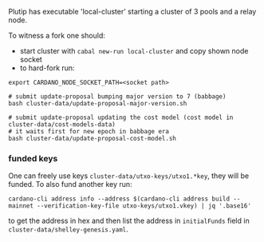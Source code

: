Plutip has executable 'local-cluster' starting a cluster of 3 pools and a relay node.

To witness a fork one should:
 - start cluster with `cabal new-run local-cluster` and copy shown node socket
 - to hard-fork run: 
 ```
 export CARDANO_NODE_SOCKET_PATH=<socket path>

 # submit update-proposal bumping major version to 7 (babbage)
 bash cluster-data/update-proposal-major-version.sh

 # submit update-proposal updating the cost model (cost model in cluster-data/cost-models-data)
 # it waits first for new epoch in babbage era
 bash cluster-data/update-proposal-cost-model.sh
 ```

### funded keys

One can freely use keys `cluster-data/utxo-keys/utxo1.*key`, they will be funded.
To also fund another key run:
```
cardano-cli address info --address $(cardano-cli address build --mainnet --verification-key-file utxo-keys/utxo1.vkey) | jq '.base16'
```
to get the address in hex and then list the address in `initialFunds` field in `cluster-data/shelley-genesis.yaml`.